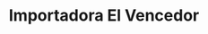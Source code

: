 ---
title: "Importadora El Vencedor"
url: /quetzaltenango/importadora-el-vencedor/
shop: general
---